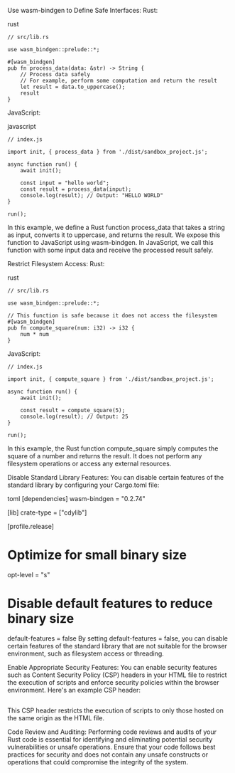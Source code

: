 

Use wasm-bindgen to Define Safe Interfaces:
Rust:

rust

```
// src/lib.rs

use wasm_bindgen::prelude::*;

#[wasm_bindgen]
pub fn process_data(data: &str) -> String {
    // Process data safely
    // For example, perform some computation and return the result
    let result = data.to_uppercase();
    result
}
```
JavaScript:

javascript

```
// index.js

import init, { process_data } from './dist/sandbox_project.js';

async function run() {
    await init();

    const input = "hello world";
    const result = process_data(input);
    console.log(result); // Output: "HELLO WORLD"
}

run();
```

In this example, we define a Rust function process_data that takes a string as input, converts it to uppercase, and returns the result. We expose this function to JavaScript using wasm-bindgen. In JavaScript, we call this function with some input data and receive the processed result safely.

Restrict Filesystem Access:
Rust:

rust
```
// src/lib.rs

use wasm_bindgen::prelude::*;

// This function is safe because it does not access the filesystem
#[wasm_bindgen]
pub fn compute_square(num: i32) -> i32 {
    num * num
}
```
JavaScript:

```
// index.js

import init, { compute_square } from './dist/sandbox_project.js';

async function run() {
    await init();

    const result = compute_square(5);
    console.log(result); // Output: 25
}

run();
```

In this example, the Rust function compute_square simply computes the square of a number and returns the result. 
It does not perform any filesystem operations or access any external resources.

Disable Standard Library Features:
You can disable certain features of the standard library by configuring your Cargo.toml file:

toml
[dependencies]
wasm-bindgen = "0.2.74"

[lib]
crate-type = ["cdylib"]

[profile.release]
# Optimize for small binary size
opt-level = "s"

# Disable default features to reduce binary size
default-features = false
By setting default-features = false, you can disable certain features of the standard library that are not suitable for the browser environment, such as filesystem access or threading.

Enable Appropriate Security Features:
You can enable security features such as Content Security Policy (CSP) headers in your HTML file to restrict the execution of scripts and enforce security policies within the browser environment. Here's an example CSP header:


##
##
##

<meta http-equiv="Content-Security-Policy" content="script-src 'self'">
This CSP header restricts the execution of scripts to only those hosted on the same origin as the HTML file.

Code Review and Auditing:
Performing code reviews and audits of your Rust code is essential for identifying and eliminating potential security vulnerabilities or unsafe operations. Ensure that your code follows best practices for security and does not contain any unsafe constructs or operations that could compromise the integrity of the system.

